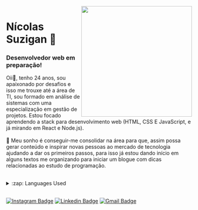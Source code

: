 <img align="right" width="300" height="300" src="https://user-images.githubusercontent.com/28414038/118911448-940bc200-b8fc-11eb-9e2c-e943dfc08e09.png">

# Nícolas Suzigan 🧙 
### Desenvolvedor web em preparação!

Oii👋, tenho 24 anos, sou apaixonado por desafios e isso me trouxe até a área de TI, sou formado em análise de sistemas com uma especialização em gestão de projetos. Estou focado aprendendo a stack para desenvolvimento web (HTML, CSS E JavaScript, e já mirando em React e Node.js). 
<br/><br/>
 💭 Meu sonho é conseguir-me consolidar na área para que, assim possa gerar conteúdo e inspirar novas pessoas ao mercado de tecnologia ajudando a dar os primeiros passos, para isso já estou dando início em alguns textos me organizando para iniciar um blogue com dicas relacionadas ao estudo de programação.
<br/><br/>
<details>
  <summary>:zap: Languages Used</summary>
  <img src="https://github-readme-stats.vercel.app/api/top-langs/?username=nicolassuzigan&layout=compact&bg_color=ffffff&text_color=333333">
</details>
<br/>

[![Instagram Badge](https://img.shields.io/badge/-Instagram-6633cc?style=flat-blue&labelColor=6633cc&logo=instagram&logoColor=white&link=https://intagram.com/nicksuzigan)](https://instagram.com/nicksuzigan) 
[![Linkedin Badge](https://img.shields.io/badge/-Linkedin%20-blue?style=flat-blue&logo=Linkedin&logoColor=white&link=https://www.linkedin.com/in/nicolassuzigan/)](https://www.linkedin.com/in/nicolassuzigan/) 
[![Gmail Badge](https://img.shields.io/badge/-Gmail-c14438?style=flat-blue&logo=Gmail&logoColor=white&link=mailto:nicolas.gan.people@gmail.com)](mailto:nicolas.gan.people@gmail.com)



<!--
**NicolasSuzigan/NicolasSuzigan** is a ✨ _special_ ✨ repository because its `README.md` (this file) appears on your GitHub profile.

Here are some ideas to get you started:

- 🔭 I’m currently working on ...
- 🌱 I’m currently learning ...
- 👯 I’m looking to collaborate on ...
- 🤔 I’m looking for help with ...
- 💬 Ask me about ...
- 📫 How to reach me: ...
- 😄 Pronouns: ...
- ⚡ Fun fact: ...
-->
